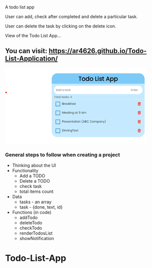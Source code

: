 A todo list app

User can add, check after completed and delete a particular task.

User can delete the task by clicking on the delete icon.

View of the Todo List App...

## You can visit: https://ar4626.github.io/Todo-List-Application/


![todo screenshot](https://github.com/ar4626/Todo-List-Application/blob/214ef52345ed3760203c433816d1629499771a16/Todo%20List%20Application%20.png)

### General steps to follow when creating a project

- Thinking about the UI
- Functionality
	- Add a TODO
	- Delete a TODO
	- check task
	- total items count
- Data
	- tasks - an array
	- task - {done, text, id}
- Functions (in code)
	- addTodo
	- deleteTodo
	- checkTodo
	- renderTodosList
	- showNotification
# Todo-List-App

